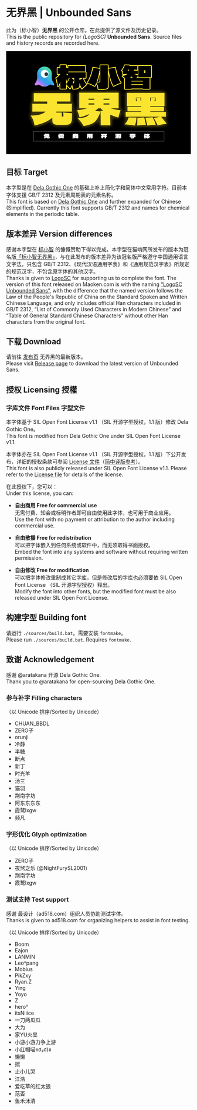 # 无界黑 | Unbounded Sans

此为（标小智）**无界黑** 的公开仓库。在此提供了源文件及历史记录。  
This is the public repository for *(LogoSC)* **Unbounded Sans**. Source files and history records are recorded here.

![Banner image 横幅](./documentation/display.png)

## 目标 Target

本字型是在 [Dela Gothic One](https://github.com/syakuzen/DelaGothic) 的基础上补上简化字和简体中文常用字符。目前本字体支援 GB/T 2312 及元素周期表的元素名称。  
This font is based on [Dela Gothic One](https://github.com/syakuzen/DelaGothic) and further expanded for Chinese (Simplified). Currently this font supports GB/T 2312 and names for chemical elements in the periodic table.

## 版本差异 Version differences

感谢本字型在 [标小智](https://www.logosc.cn/) 的慷慨赞助下得以完成。本字型在猫啃网所发布的版本为冠名版[「标小智无界黑」](https://www.maoken.com/unbound)，与在此发布的版本差异为该冠名版严格遵守中国通用语言文字法，只包含 GB/T 2312、《现代汉语通用字表》和《通用规范汉字表》所规定的规范汉字，不包含原字体的其他汉字。  
Thanks is given to [LogoSC](https://www.logosc.cn/) for supporting us to complete the font. The version of this font released on Maoken.com is with the naming [“LogoSC Unbounded Sans”](https://www.maoken.com/unbound), with the difference that the named version follows the Law of the People's Republic of China on the Standard Spoken and Written Chinese Language, and only includes official Han characters included in GB/T 2312, “List of Commonly Used Characters in Modern Chinese” and “Table of General Standard Chinese Characters” without other Han characters from the original font.

## 下载 Download

请前往 [发布页](https://github.com/NightFurySL2001/unbounded-sans/releases) 无界黑的最新版本。  
Please visit [Release page](https://github.com/NightFurySL2001/unbounded-sans/releases) to download the latest version of Unbounded Sans.

## 授权 Licensing 授權

### 字库文件 Font Files 字型文件

本字体基于 SIL Open Font License v1.1 （SIL 开源字型授权，1.1 版）修改 Dela Gothic One。  
This font is modified from Dela Gothic One under SIL Open Font License v1.1.

本字体亦在 SIL Open Font License v1.1 （SIL 开源字型授权，1.1 版）下公开发布，详细的授权条款可参阅 [License 文件](./OFL.txt)（[简中译版参考](./OFL_ZHS.txt)）。  
This font is also publicly released under SIL Open Font License v1.1. Please refer to the [License file](./OFL.txt) for details of the license.

在此授权下，您可以：  
Under this license, you can:

- **自由商用 Free for commercial use**  
无需付费、知会或标明作者即可自由使用此字体，也可用于商业应用。  
Use the font with no payment or attribution to the author including commercial use.
  
- **自由散播 Free for redistribution**  
可以把字体嵌入到任何系统或软件中，而无须取得书面授权。  
Embed the font into any systems and software without requiring written permission.
  
- **自由修改 Free for modification**  
可以把字体修改重制成其它字库，但是修改后的字库也必须要依 SIL Open Font License （SIL 开源字型授权）释出。  
Modify the font into other fonts, but the modified font must be also released under SIL Open Font License.

## 构建字型 Building font

请运行 `./sources/build.bat`。需要安装 `fontmake`。  
Please run `./sources/build.bat`. Requires `fontmake`.

## 致谢 Acknowledgement

感谢 @aratakana 开源 Dela Gothic One.  
Thank you to @aratakana for open-sourcing Dela Gothic One.

### 参与补字 Filling characters
（以 Unicode 排序/Sorted by Unicode）

- CHUAN_BBDL
- ZERO子
- orunji
- 冷静
- 半糖
- 断点
- 新丁
- 时光羊
- 汤三
- 猫羽 
- 荆南字坊
- 阿东东东东
- 霞鹜lxgw
- 频凡

### 字形优化 Glyph optimization
（以 Unicode 排序/Sorted by Unicode）

- ZERO子
- 夜煞之乐 (@NightFurySL2001)
- 荆南字坊
- 霞鹜lxgw

### 测试支持 Test support

感谢 最设计（ad518.com）组织人员协助测试字体。  
Thanks is given to ad518.com for organizing helpers to assist in font testing.

（以 Unicode 排序/Sorted by Unicode）
- Boom 
- Eajon
- LANMIN
- Leo^pang
- Mobius
- PikZxy
- Ryan.Z
- Ying
- Yoyo
- Z
- hero°
- itsNiiice
- 一刀两瓜瓜
- 大为
- 家YU火昱
- 小游小游力争上游
- 小红帽喵ฅơ₃ơ)ฅ
- 懒懒
- 揣
- 止小儿哭
- 江浩
- 爱吃草的红太狼
- 范否
- 鱼禾沐清